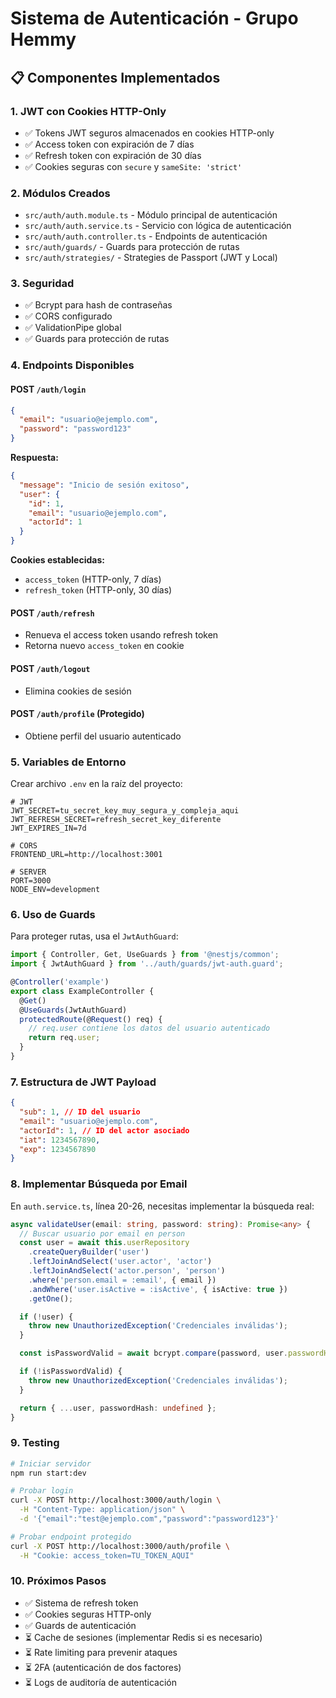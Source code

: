# Sistema de Autenticación - Grupo Hemmy

## 📋 Componentes Implementados

### 1. **JWT con Cookies HTTP-Only**

- ✅ Tokens JWT seguros almacenados en cookies HTTP-only
- ✅ Access token con expiración de 7 días
- ✅ Refresh token con expiración de 30 días
- ✅ Cookies seguras con `secure` y `sameSite: 'strict'`

### 2. **Módulos Creados**

- `src/auth/auth.module.ts` - Módulo principal de autenticación
- `src/auth/auth.service.ts` - Servicio con lógica de autenticación
- `src/auth/auth.controller.ts` - Endpoints de autenticación
- `src/auth/guards/` - Guards para protección de rutas
- `src/auth/strategies/` - Strategies de Passport (JWT y Local)

### 3. **Seguridad**

- ✅ Bcrypt para hash de contraseñas
- ✅ CORS configurado
- ✅ ValidationPipe global
- ✅ Guards para protección de rutas

### 4. **Endpoints Disponibles**

#### POST `/auth/login`

```json
{
  "email": "usuario@ejemplo.com",
  "password": "password123"
}
```

**Respuesta:**

```json
{
  "message": "Inicio de sesión exitoso",
  "user": {
    "id": 1,
    "email": "usuario@ejemplo.com",
    "actorId": 1
  }
}
```

**Cookies establecidas:**

- `access_token` (HTTP-only, 7 días)
- `refresh_token` (HTTP-only, 30 días)

#### POST `/auth/refresh`

- Renueva el access token usando refresh token
- Retorna nuevo `access_token` en cookie

#### POST `/auth/logout`

- Elimina cookies de sesión

#### POST `/auth/profile` (Protegido)

- Obtiene perfil del usuario autenticado

### 5. **Variables de Entorno**

Crear archivo `.env` en la raíz del proyecto:

```env
# JWT
JWT_SECRET=tu_secret_key_muy_segura_y_compleja_aqui
JWT_REFRESH_SECRET=refresh_secret_key_diferente
JWT_EXPIRES_IN=7d

# CORS
FRONTEND_URL=http://localhost:3001

# SERVER
PORT=3000
NODE_ENV=development
```

### 6. **Uso de Guards**

Para proteger rutas, usa el `JwtAuthGuard`:

```typescript
import { Controller, Get, UseGuards } from '@nestjs/common';
import { JwtAuthGuard } from '../auth/guards/jwt-auth.guard';

@Controller('example')
export class ExampleController {
  @Get()
  @UseGuards(JwtAuthGuard)
  protectedRoute(@Request() req) {
    // req.user contiene los datos del usuario autenticado
    return req.user;
  }
}
```

### 7. **Estructura de JWT Payload**

```json
{
  "sub": 1, // ID del usuario
  "email": "usuario@ejemplo.com",
  "actorId": 1, // ID del actor asociado
  "iat": 1234567890,
  "exp": 1234567890
}
```

### 8. **Implementar Búsqueda por Email**

En `auth.service.ts`, línea 20-26, necesitas implementar la búsqueda real:

```typescript
async validateUser(email: string, password: string): Promise<any> {
  // Buscar usuario por email en person
  const user = await this.userRepository
    .createQueryBuilder('user')
    .leftJoinAndSelect('user.actor', 'actor')
    .leftJoinAndSelect('actor.person', 'person')
    .where('person.email = :email', { email })
    .andWhere('user.isActive = :isActive', { isActive: true })
    .getOne();

  if (!user) {
    throw new UnauthorizedException('Credenciales inválidas');
  }

  const isPasswordValid = await bcrypt.compare(password, user.passwordHash);

  if (!isPasswordValid) {
    throw new UnauthorizedException('Credenciales inválidas');
  }

  return { ...user, passwordHash: undefined };
}
```

### 9. **Testing**

```bash
# Iniciar servidor
npm run start:dev

# Probar login
curl -X POST http://localhost:3000/auth/login \
  -H "Content-Type: application/json" \
  -d '{"email":"test@ejemplo.com","password":"password123"}'

# Probar endpoint protegido
curl -X POST http://localhost:3000/auth/profile \
  -H "Cookie: access_token=TU_TOKEN_AQUI"
```

### 10. **Próximos Pasos**

- ✅ Sistema de refresh token
- ✅ Cookies seguras HTTP-only
- ✅ Guards de autenticación
- ⏳ Cache de sesiones (implementar Redis si es necesario)
- ⏳ Rate limiting para prevenir ataques
- ⏳ 2FA (autenticación de dos factores)
- ⏳ Logs de auditoría de autenticación
